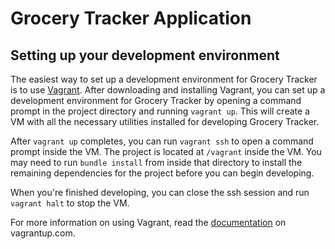 # Grocery Tracker Application

## Setting up your development environment

The easiest way to set up a development environment for Grocery Tracker is to
use [Vagrant][]. After downloading and installing Vagrant, you can set up a
development environment for Grocery Tracker by opening a command prompt in the
project directory and running `vagrant up`. This will create a VM with all the
necessary utilities installed for developing Grocery Tracker.

After `vagrant up` completes, you can run `vagrant ssh` to open a command prompt
inside the VM. The project is located at `/vagrant` inside the VM. You may need
to run `bundle install` from inside that directory to install the remaining
dependencies for the project before you can begin developing.

When you're finished developing, you can close the ssh session and run
`vagrant halt` to stop the VM.

For more information on using Vagrant, read the [documentation][vagrant-docs] on
vagrantup.com.

[Vagrant]: https://www.vagrantup.com/
[vagrant-docs]: https://www.vagrantup.com/docs/
